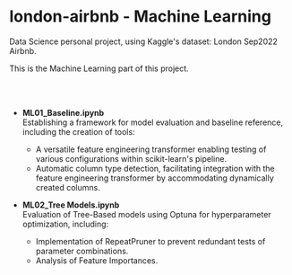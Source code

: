 # london-airbnb - Machine Learning
Data Science personal project, using Kaggle's dataset: London Sep2022 Airbnb.

This is the Machine Learning part of this project.

<br><br>
* **ML01_Baseline.ipynb**  
  Establishing a framework for model evaluation and baseline reference, including the creation of tools:
    * A versatile feature engineering transformer enabling testing of various configurations within scikit-learn's pipeline.
    * Automatic column type detection, facilitating integration with the feature engineering transformer by accommodating dynamically created columns.

* **ML02_Tree Models.ipynb**  
  Evaluation of Tree-Based models using Optuna for hyperparameter optimization, including:
    * Implementation of RepeatPruner to prevent redundant tests of parameter combinations.
    * Analysis of Feature Importances.
